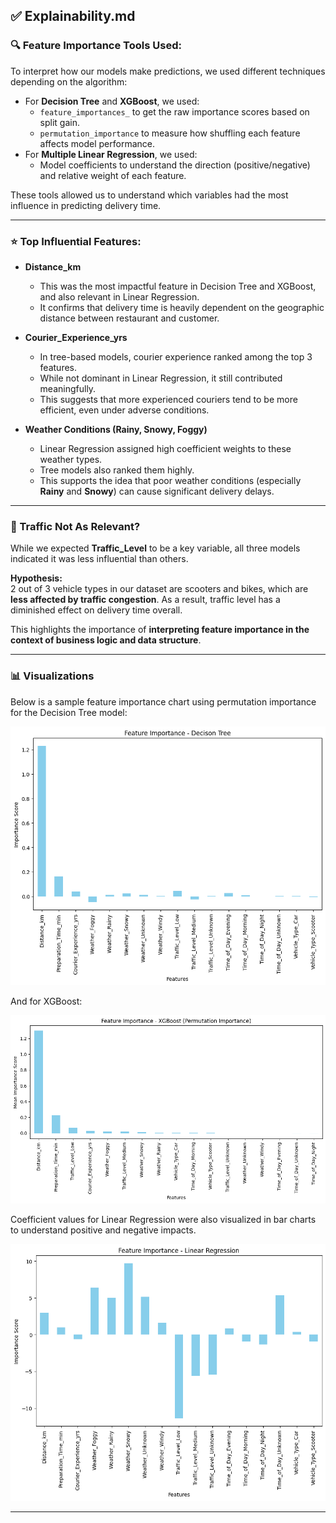 ## ✅ Explainability.md

### 🔍 Feature Importance Tools Used:

To interpret how our models make predictions, we used different techniques depending on the algorithm:

- For **Decision Tree** and **XGBoost**, we used:
  - `feature_importances_` to get the raw importance scores based on split gain.
  - `permutation_importance` to measure how shuffling each feature affects model performance.
- For **Multiple Linear Regression**, we used:
  - Model coefficients to understand the direction (positive/negative) and relative weight of each feature.

These tools allowed us to understand which variables had the most influence in predicting delivery time.

---

### ⭐ Top Influential Features:

- **Distance_km**  
  - This was the most impactful feature in Decision Tree and XGBoost, and also relevant in Linear Regression.
  - It confirms that delivery time is heavily dependent on the geographic distance between restaurant and customer.

- **Courier_Experience_yrs**  
  - In tree-based models, courier experience ranked among the top 3 features.
  - While not dominant in Linear Regression, it still contributed meaningfully.
  - This suggests that more experienced couriers tend to be more efficient, even under adverse conditions.

- **Weather Conditions (Rainy, Snowy, Foggy)**  
  - Linear Regression assigned high coefficient weights to these weather types.
  - Tree models also ranked them highly.
  - This supports the idea that poor weather conditions (especially **Rainy** and **Snowy**) can cause significant delivery delays.

---

### 🚦 Traffic Not As Relevant?

While we expected **Traffic_Level** to be a key variable, all three models indicated it was less influential than others.

**Hypothesis:**  
2 out of 3 vehicle types in our dataset are scooters and bikes, which are **less affected by traffic congestion**. As a result, traffic level has a diminished effect on delivery time overall.

This highlights the importance of **interpreting feature importance in the context of business logic and data structure**.

---

### 📊 Visualizations

Below is a sample feature importance chart using permutation importance for the Decision Tree model:

![Feature Importance - Decision Tree](res/featureDecision.png)

And for XGBoost:

![Feature Importance - XGBoost](res/featureXG.png)

Coefficient values for Linear Regression were also visualized in bar charts to understand positive and negative impacts.

![Feature Importance - Multilinear Regression](res/featureLinear.png)

---
